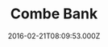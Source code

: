 ---
date: 2016-02-21T08:09:53.000Z
title: Combe Bank
latitude: 51.28249237079737
longitude: 0.12274266158458041
category: checkin
---
